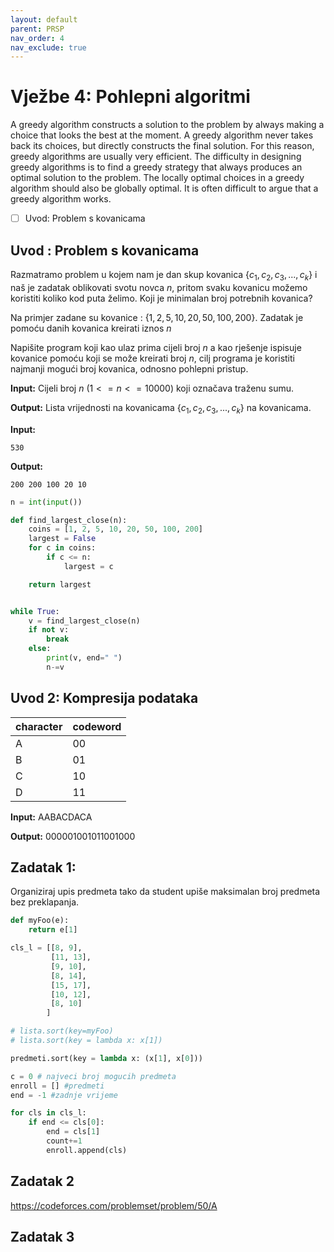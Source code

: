 ```yaml
---
layout: default
parent: PRSP
nav_order: 4
nav_exclude: true
---
```



# Vježbe 4: Pohlepni algoritmi

A greedy algorithm constructs a solution to the problem by always making a choice that looks the best at the moment. A greedy algorithm never takes back its choices, but directly constructs the final solution. For this reason, greedy algorithms are usually very efficient.
The difficulty in designing greedy algorithms is to find a greedy strategy that always produces an optimal solution to the problem. The locally optimal choices in a greedy algorithm should also be globally optimal. It is often difficult to argue that a greedy algorithm works.

- [ ] Uvod: Problem s kovanicama

## Uvod : Problem s kovanicama

Razmatramo problem u kojem nam je dan skup kovanica $\{c_1, c_2, c_3,...,c_k\}$ i naš je zadatak oblikovati svotu novca $n$, pritom svaku kovanicu možemo koristiti koliko kod puta želimo. Koji je minimalan broj potrebnih kovanica?

Na primjer zadane su kovanice : $\{1, 2, 5, 10, 20, 50, 100, 200\}$. Zadatak je pomoću danih kovanica kreirati iznos $n$

Napišite program koji kao ulaz prima cijeli broj $n$ a kao rješenje ispisuje kovanice pomoću koji se može kreirati broj $n$, cilj programa je koristiti najmanji mogući broj kovanica, odnosno pohlepni pristup.

**Input:**
Cijeli broj $n$ $(1 <= n <= 10000)$ koji označava traženu sumu.

**Output:**
Lista vrijednosti na kovanicama $\{c_1, c_2, c_3,...,c_k\}$ na kovanicama.


**Input:**
```
530
```

**Output:**
```
200 200 100 20 10
```

```python
n = int(input())

def find_largest_close(n):
	coins = [1, 2, 5, 10, 20, 50, 100, 200]
	largest = False
	for c in coins:
		if c <= n:
			largest = c

	return largest


while True:	
	v = find_largest_close(n)
	if not v:
		break
	else:
		print(v, end=" ")
		n-=v 

```

## Uvod 2: Kompresija podataka

| character | codeword |
| --------- | -------- |
| A         | 00       |
| B         | 01       |
| C         | 10       |
| D         | 11       |

**Input:**
AABACDACA

**Output:**
000001001011001000


## Zadatak 1:

Organiziraj upis predmeta tako da student upiše maksimalan broj predmeta bez preklapanja.


```python
def myFoo(e):
	return e[1]

cls_l = [[8, 9],
		 [11, 13],
		 [9, 10],
		 [8, 14],
		 [15, 17],
		 [10, 12],
		 [8, 10]
		]

# lista.sort(key=myFoo)
# lista.sort(key = lambda x: x[1])

predmeti.sort(key = lambda x: (x[1], x[0]))

c = 0 # najveci broj mogucih predmeta
enroll = [] #predmeti
end = -1 #zadnje vrijeme

for cls in cls_l:
	if end <= cls[0]:
		end = cls[1]
		count+=1
		enroll.append(cls)
```

## Zadatak 2

https://codeforces.com/problemset/problem/50/A



## Zadatak 3
